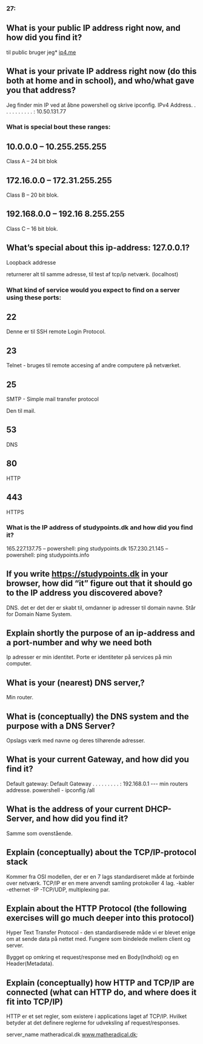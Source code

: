

### 27:



## What is your public IP address right now, and how did you find it?

til public bruger jeg* [ip4.me](http://ip4.me/) 

## What is your private IP address right now (do this both at home and in school), and who/what gave you that address?


Jeg finder min IP ved at åbne powershell og skrive ipconfig.
   IPv4 Address. . . . . . . . . . . : 10.50.131.77


### What is special bout these ranges:

## 10.0.0.0 – 10.255.255.255 
Class A – 24 bit blok

## 172.16.0.0 – 172.31.255.255 
Class B – 20 bit blok.

## 192.168.0.0 – 192.16 8.255.255
Class C – 16 bit blok.


## What’s special about this ip-address: 127.0.0.1?
Loopback addresse 

returnerer alt til samme adresse, til test af tcp/ip netværk. (localhost)

### What kind of service would you expect to find on a server using these ports: 

## 22

Denne er til SSH remote Login Protocol.

## 23
Telnet - bruges til remote accesing af andre computere på netværket.

## 25
SMTP - Simple mail transfer protocol

Den til mail.

## 53
DNS

## 80
HTTP

## 443
HTTPS


### What is the IP address of studypoints.dk and how did you find it?
165.227.137.75 – powershell: ping studypoints.dk
157.230.21.145 – powershell: ping studypoints.info

## If you write https://studypoints.dk in your browser, how did “it” figure out that it should go to the IP address you discovered above?
DNS. det er det der er skabt til, omdanner ip adresser til domain navne. Står for Domain Name System.

## Explain shortly the purpose of an ip-address and a port-number and why we need both
Ip adresser er min identitet.
Porte er identiteter på services på min computer.

## What is your (nearest) DNS server,?
Min router.

## What is (conceptually) the DNS system and the purpose with a DNS Server?
Opslags værk med navne og deres tilhørende adresser.

## What is your current Gateway, and how did you find it?
Default gateway: 
Default Gateway . . . . . . . . . : 192.168.0.1   --- min routers addresse.
powershell - ipconfig /all


## What is the address of your current DHCP-Server, and how did you find it?
Samme som ovenstående.

## Explain (conceptually) about the TCP/IP-protocol stack

Kommer fra OSI modellen, der er en 7 lags standardiseret måde at forbinde over netværk.
TCP/IP er en mere anvendt samling protokoller 4 lag.
-kabler
-ethernet
-IP
-TCP/UDP, multiplexing par.

## Explain about the HTTP Protocol (the following exercises will go much deeper into this protocol)

Hyper Text Transfer Protocol - den standardiserede måde vi er blevet enige om at sende data på nettet med. Fungere som bindelede mellem client og server.

Bygget op omkring et request/response med en Body(Indhold) og en Header(Metadata).

## Explain (conceptually) how HTTP and TCP/IP are connected (what can HTTP do, and where does it fit into TCP/IP)

HTTP er et set regler, som existere i applications laget af TCP/IP. Hvilket betyder at det definere reglerne for udveksling af request/responses.

server_name matheradical.dk www.matheradical.dk;
